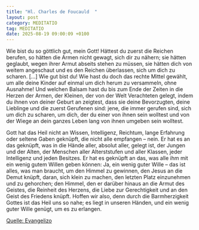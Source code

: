 ```yaml
---
title: "Hl. Charles de Foucauld  "
layout: post
category: MEDITATIO
tag: MEDITATIO
date: 2025-08-19 09:00:09 +0100
---
```

Wie bist du so göttlich gut, mein Gott! Hättest du zuerst die Reichen berufen, so hätten die Armen nicht gewagt, sich dir zu nähern; sie hätten geglaubt, wegen ihrer Armut abseits stehen zu müssen, sie hätten dich von weitem angeschaut und es den Reichen überlassen, sich um dich zu scharen.<!--more--> […] Wie gut bist du! Wie hast du doch das rechte Mittel gewählt, um alle deine Kinder auf einmal um dich herum zu versammeln, ohne Ausnahme! Und welchen Balsam hast du bis zum Ende der Zeiten in die Herzen der Armen, der Kleinen, der von der Welt Verachteten gelegt, indem du ihnen von deiner Geburt an zeigtest, dass sie deine Bevorzugten, deine Lieblinge und die zuerst Gerufenen sind: jene, die immer gerufen sind, sich um dich zu scharen, um dich, der du einer von ihnen sein wolltest und von der Wiege an dein ganzes Leben lang von ihnen umgeben sein wolltest.
 
Gott hat das Heil nicht an Wissen, Intelligenz, Reichtum, lange Erfahrung oder seltene Gaben geknüpft, die nicht alle empfangen – nein. Er hat es an das geknüpft, was in die Hände aller, absolut aller, gelegt ist, der Jungen und der Alten, der Menschen aller Alterststufen und aller Klassen, jeder Intelligenz und jeden Besitzes. Er hat es geknüpft an das, was alle ihm mit ein wenig gutem Willen geben können: Ja, ein wenig guter Wille – das ist alles, was man braucht, um den Himmel zu gewinnen, den Jesus an die Demut knüpft, daran, sich klein zu machen, den letzten Platz einzunehmen und zu gehorchen; den Himmel, den er darüber hinaus an die Armut des Geistes, die Reinheit des Herzens, die Liebe zur Gerechtigkeit und an den Geist des Friedens knüpft. Hoffen wir also, denn durch die Barmherzigkeit Gottes ist das Heil uns so nahe; es liegt in unseren Händen, und ein wenig guter Wille genügt, um es zu erlangen.

[Quelle: Evangelizo](https://evangeliumtagfuertag.org/DE/gospel)